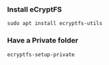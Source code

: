 ### Install eCryptFS

```
sudo apt install ecryptfs-utils
```

### Have a Private folder

```
ecryptfs-setup-private
```
